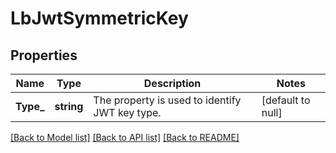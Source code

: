 # LbJwtSymmetricKey

## Properties
Name | Type | Description | Notes
------------ | ------------- | ------------- | -------------
**Type_** | **string** | The property is used to identify JWT key type.  | [default to null]

[[Back to Model list]](../README.md#documentation-for-models) [[Back to API list]](../README.md#documentation-for-api-endpoints) [[Back to README]](../README.md)

